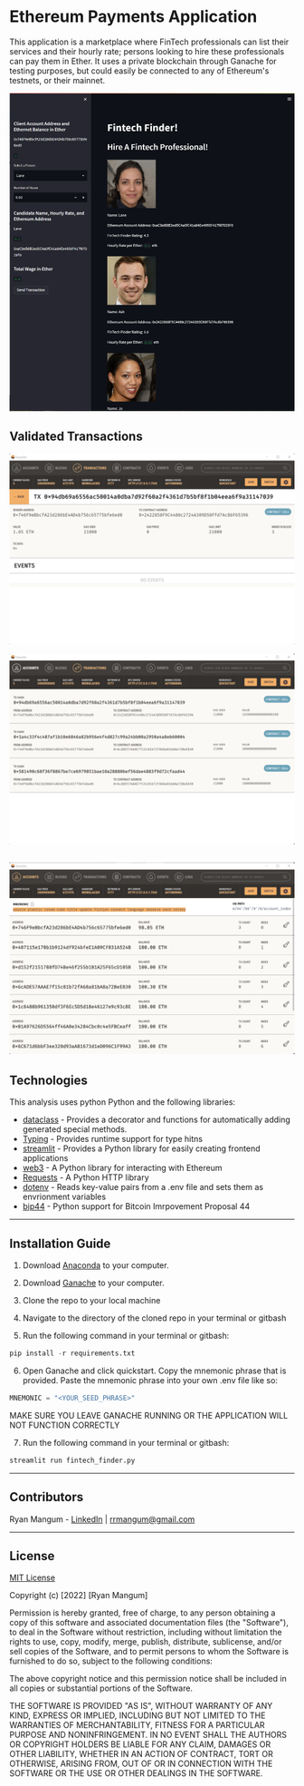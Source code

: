 # Ethereum Payments Application

This application is a marketplace where FinTech professionals can list their services and their hourly rate; persons looking to hire these professionals can pay them in Ether. It uses a private blockchain through Ganache for testing purposes, but could easily be connected to any of Ethereum's testnets, or their mainnet.

![functioning_app](https://github.com/rrmangum/Ethereum_Payments_Application/blob/main/Images/Functioning_App.png?raw=true)

## Validated Transactions

![Amount_Sent_Proof](https://github.com/rrmangum/Ethereum_Payments_Application/blob/main/Images/Ganache_Amount_Sent_Proof.png?raw=true)

![Sent_Transaction](https://github.com/rrmangum/Ethereum_Payments_Application/blob/main/Images/Ganache_Sent_Transaction_Proof.png?raw=true)

![Account_Balance](https://github.com/rrmangum/Ethereum_Payments_Application/blob/main/Images/Ganache_Account_Balance_Proof.png?raw=true)
---

## Technologies

This analysis uses python Python and the following libraries:
* [dataclass](https://docs.python.org/3/library/dataclasses.html) - Provides a decorator and functions for automatically adding generated special methods.
* [Typing](https://docs.python.org/3/library/typing.html) - Provides runtime support for type hitns
* [streamlit](https://streamlit.io/) - Provides a Python library for easily creating frontend applications
* [web3](https://web3py.readthedocs.io/en/v5/) - A Python library for interacting with Ethereum
* [Requests](https://requests.readthedocs.io/en/latest/) - A Python HTTP library
* [dotenv](https://github.com/theskumar/python-dotenv) - Reads key-value pairs from a .env file and sets them as envrionment variables
* [bip44](https://github.com/kigawas/python-bip44) - Python support for Bitcoin Imrpovement Proposal 44

---

## Installation Guide

1. Download [Anaconda](https://www.anaconda.com/products/distribution) to your computer. 

2. Download [Ganache](https://trufflesuite.com/ganache/) to your computer.

3. Clone the repo to your local machine

4. Navigate to the directory of the cloned repo in your terminal or gitbash

5. Run the following command in your terminal or gitbash:
```python
pip install -r requirements.txt
```
6. Open Ganache and click quickstart. Copy the mnemonic phrase that is provided. Paste the mnemonic phrase into your own .env file like so:
```python
MNEMONIC = "<YOUR_SEED_PHRASE>"
```
MAKE SURE YOU LEAVE GANACHE RUNNING OR THE APPLICATION WILL NOT FUNCTION CORRECTLY

7. Run the following command in your terminal or gitbash:
```python
streamlit run fintech_finder.py
```
---

## Contributors

Ryan Mangum - [LinkedIn](https://www.linkedin.com/in/ryanrmangum/) | rrmangum@gmail.com

---

## License

[MIT License](https://choosealicense.com/licenses/mit/)

Copyright (c) [2022] [Ryan Mangum]

Permission is hereby granted, free of charge, to any person obtaining a copy
of this software and associated documentation files (the "Software"), to deal
in the Software without restriction, including without limitation the rights
to use, copy, modify, merge, publish, distribute, sublicense, and/or sell
copies of the Software, and to permit persons to whom the Software is
furnished to do so, subject to the following conditions:

The above copyright notice and this permission notice shall be included in all
copies or substantial portions of the Software.

THE SOFTWARE IS PROVIDED "AS IS", WITHOUT WARRANTY OF ANY KIND, EXPRESS OR
IMPLIED, INCLUDING BUT NOT LIMITED TO THE WARRANTIES OF MERCHANTABILITY,
FITNESS FOR A PARTICULAR PURPOSE AND NONINFRINGEMENT. IN NO EVENT SHALL THE
AUTHORS OR COPYRIGHT HOLDERS BE LIABLE FOR ANY CLAIM, DAMAGES OR OTHER
LIABILITY, WHETHER IN AN ACTION OF CONTRACT, TORT OR OTHERWISE, ARISING FROM,
OUT OF OR IN CONNECTION WITH THE SOFTWARE OR THE USE OR OTHER DEALINGS IN THE
SOFTWARE.